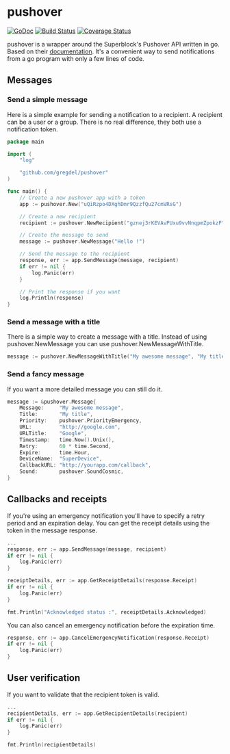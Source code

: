 pushover
=========

[![GoDoc](https://godoc.org/github.com/gregdel/pushover?status.svg)](http://godoc.org/github.com/gregdel/pushover)
[![Build Status](https://travis-ci.org/gregdel/pushover.svg?branch=master)](https://travis-ci.org/gregdel/pushover)
[![Coverage Status](https://coveralls.io/repos/gregdel/pushover/badge.svg?branch=master&service=github)](https://coveralls.io/github/gregdel/pushover?branch=master)

pushover is a wrapper around the Superblock's Pushover API written in go.
Based on their [documentation](https://pushover.net/api). It's a convenient way to send notifications from a go program with only a few lines of code.

## Messages

### Send a simple message

Here is a simple example for sending a notification to a recipient. A recipient can be a user or a group. There is no real difference, they both use a notification token.

```go
package main

import (
    "log"

    "github.com/gregdel/pushover"
)

func main() {
    // Create a new pushover app with a token
    app := pushover.New("uQiRzpo4DXghDmr9QzzfQu27cmVRsG")

    // Create a new recipient
    recipient := pushover.NewRecipient("gznej3rKEVAvPUxu9vvNnqpmZpokzF")

    // Create the message to send
    message := pushover.NewMessage("Hello !")

    // Send the message to the recipient
    response, err := app.SendMessage(message, recipient)
    if err != nil {
        log.Panic(err)
    }

    // Print the response if you want
    log.Println(response)
}
```

### Send a message with a title

There is a simple way to create a message with a title. Instead of using pushover.NewMessage you can use pushover.NewMessageWithTitle.

```go
message := pushover.NewMessageWithTitle("My awesome message", "My title")
```

### Send a fancy message

If you want a more detailed message you can still do it.

```go
message := &pushover.Message{
    Message:     "My awesome message",
    Title:       "My title",
    Priority:    pushover.PriorityEmergency,
    URL:         "http://google.com",
    URLTitle:    "Google",
    Timestamp:   time.Now().Unix(),
    Retry:       60 * time.Second,
    Expire:      time.Hour,
    DeviceName:  "SuperDevice",
    CallbackURL: "http://yourapp.com/callback",
    Sound:       pushover.SoundCosmic,
}
```

## Callbacks and receipts

If you're using an emergency notification you'll have to specify a retry period and an expiration delay. You can get the receipt details using the token in the message response.


```go
...
response, err := app.SendMessage(message, recipient)
if err != nil {
    log.Panic(err)
}

receiptDetails, err := app.GetReceiptDetails(response.Receipt)
if err != nil {
    log.Panic(err)
}

fmt.Println("Acknowledged status :", receiptDetails.Acknowledged)
```

You can also cancel an emergency notification before the expiration time.

```go
response, err := app.CancelEmergencyNotification(response.Receipt)
if err != nil {
    log.Panic(err)
}
```

## User verification

If you want to validate that the recipient token is valid.

```go
...
recipientDetails, err := app.GetRecipientDetails(recipient)
if err != nil {
    log.Panic(err)
}

fmt.Println(recipientDetails)
```
